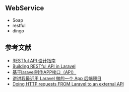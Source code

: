 ## WebService
* Soap
* restful
* dingo


## 参考文献
* [RESTful API 设计指南](http://www.ruanyifeng.com/blog/2014/05/restful_api.html)
* [Building RESTful API in Laravel](http://maxoffsky.com/code-blog/building-restful-api-in-laravel-start-here/)
* [基于laravel制作APP接口（API）](http://www.jb51.net/article/80942.htm)
* [讲讲我最近用 Laravel 做的一个 App 后端项目](https://phphub.org/topics/610)
* [Doing HTTP requests FROM Laravel to an external API](http://stackoverflow.com/questions/22355828/doing-http-requests-from-laravel-to-an-external-api)
